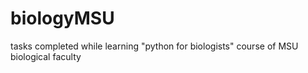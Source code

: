 # biologyMSU
tasks completed while learning "python for biologists" course of MSU biological faculty
